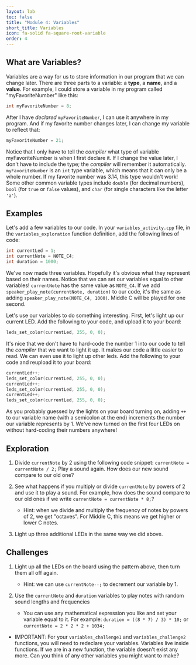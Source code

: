 ```yaml
---
layout: lab
toc: false
title: "Module 4: Variables"
short_title: Variables
icon: fa-solid fa-square-root-variable
order: 4
---
```


## What are Variables?

Variables are a way for us to store information in our program that we can change later. There are three parts to a variable: a **type**, a **name**, and a **value**. For example, I could store a variable in my program called "myFavoriteNumber" like this:

```c
int myFavoriteNumber = 8;
```

After I have _declared_ `myFavoriteNumber`, I can use it anywhere in my program. And if my favorite number changes later, I can change my variable to reflect that:

```c
myFavoriteNumber = 21;
```

Notice that I only have to tell the _compiler_ what type of variable myFavoriteNumber is when I first declare it. If I change the value later, I don't have to include the type; the _compiler_ will remember it automatically. `myFavoriteNumber` is an `int` type variable, which means that it can only be a whole number. If my favorite number was 3.14, this type wouldn't work! Some other common variable types include `double` (for decimal numbers), `bool` (for `true` or `false` values), and `char` (for single characters like the letter `'a'`).

## Examples

Let's add a few variables to our code. In your `variables_activity.cpp` file, in the `variables_exploration` function definition, add the following lines of code:

```c
int currentLed = 1;
int currentNote = NOTE_C4;
int duration = 1000;
```

We've now made three variables. Hopefully it's obvious what they represent based on their names. Notice that we can set our variables equal to other variables! `currentNote` has the same value as `NOTE_C4`. If we add `speaker_play_note(currentNote, duration)` to our code, it's the same as adding `speaker_play_note(NOTE_C4, 1000)`. Middle C will be played for one second.

Let's use our variables to do something interesting. First, let's light up our current LED. Add the following to your code, and upload it to your board:

```c
leds_set_color(currentLed, 255, 0, 0);
```

It's nice that we don't have to hard-code the number 1 into our code to tell the _compiler_ that we want to light it up. It makes our code a little easier to read. We can even use it to light up other leds. Add the following to your code and reupload it to your board:

```c
currentLed++;
leds_set_color(currentLed, 255, 0, 0);
currentLed++;
leds_set_color(currentLed, 255, 0, 0);
currentLed++;
leds_set_color(currentLed, 255, 0, 0);
```

As you probably guessed by the lights on your board turning on, adding `++` to our variable name (with a semicolon at the end) increments the number our variable represents by 1. We've now turned on the first four LEDs on without hard-coding their numbers anywhere!

## Exploration

1. Divide `currentNote` by 2 using the following code snippet: `currentNote = currentNote / 2;` Play a sound again. How does our new sound compare to our old one?

1. See what happens if you multiply or divide `currentNote` by powers of 2 and use it to play a sound. For example, how does the sound compare to our old ones if we write `currentNote = currentNote * 8;`?
    * Hint: when we divide and multiply the frequency of notes by powers of 2, we get "octaves". For Middle C, this means we get higher or lower C notes. 

1. Light up three additional LEDs in the same way we did above.

## Challenges

1. Light up all the LEDs on the board using the pattern above, then turn them all off again.
    * Hint: we can use `currentNote--;` to decrement our variable by 1.

1. Use the `currentNote` and `duration` variables to play notes with random sound lengths and frequencies
    * You can use any mathematical expression you like and set your variable equal to it. For example: `duration = ((8 * 7) / 3) * 10;` or `currentNote = 2 * 2 * 2 + 1034;`

* IMPORTANT: For your `variables_challenge1` and `variables_challenge2` functions, you will need to redeclare your variables. Variables live inside functions. If we are in a new function, the variable doesn't exist any more. Can you think of any other variables you might want to make?